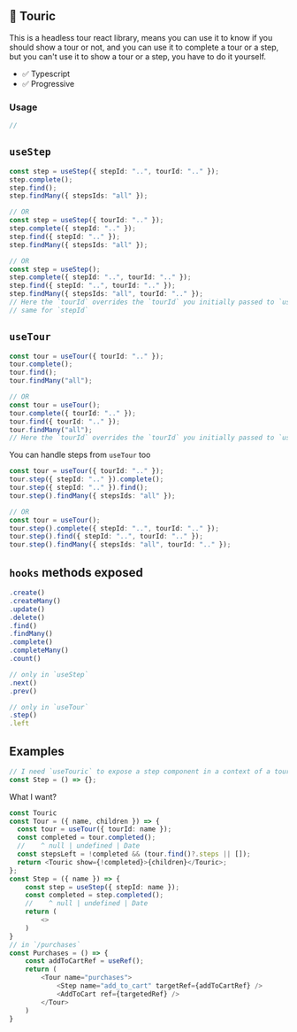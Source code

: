## 🚢 Touric

This is a headless tour react library, means you can use it to know if you should show a tour or not, and you can use it to complete a tour or a step, but you can't use it to show a tour or a step, you have to do it yourself.

- ✅ Typescript
- ✅ Progressive

### Usage

```ts
//
```

## `useStep`

```ts
const step = useStep({ stepId: "..", tourId: ".." });
step.complete();
step.find();
step.findMany({ stepsIds: "all" });

// OR
const step = useStep({ tourId: ".." });
step.complete({ stepId: ".." });
step.find({ stepId: ".." });
step.findMany({ stepsIds: "all" });

// OR
const step = useStep();
step.complete({ stepId: "..", tourId: ".." });
step.find({ stepId: "..", tourId: ".." });
step.findMany({ stepsIds: "all", tourId: ".." });
// Here the `tourId` overrides the `tourId` you initially passed to `useStep`
// same for `stepId`
```

## `useTour`

```ts
const tour = useTour({ tourId: ".." });
tour.complete();
tour.find();
tour.findMany("all");

// OR
const tour = useTour();
tour.complete({ tourId: ".." });
tour.find({ tourId: ".." });
tour.findMany("all");
// Here the `tourId` overrides the `tourId` you initially passed to `useTour`
```

You can handle steps from `useTour` too

```ts
const tour = useTour({ tourId: ".." });
tour.step({ stepId: ".." }).complete();
tour.step({ stepId: ".." }).find();
tour.step().findMany({ stepsIds: "all" });

// OR
const tour = useTour();
tour.step().complete({ stepId: "..", tourId: ".." });
tour.step().find({ stepId: "..", tourId: ".." });
tour.step().findMany({ stepsIds: "all", tourId: ".." });
```

## `hooks` methods exposed

```ts
.create()
.createMany()
.update()
.delete()
.find()
.findMany()
.complete()
.completeMany()
.count()

// only in `useStep`
.next()
.prev()

// only in `useTour`
.step()
.left
```

## Examples

```ts
// I need `useTouric` to expose a step component in a context of a tour
const Step = () => {};
```

What I want?

```ts
const Touric
const Tour = ({ name, children }) => {
  const tour = useTour({ tourId: name });
  const completed = tour.completed();
  //    ^ null | undefined | Date
  const stepsLeft = !completed && (tour.find()?.steps || []);
  return <Touric show={!completed}>{children}</Touric>;
};
const Step = ({ name }) => {
    const step = useStep({ stepId: name });
    const completed = step.completed();
    //    ^ null | undefined | Date
    return (
        <>
    )
}
// in `/purchases`
const Purchases = () => {
    const addToCartRef = useRef();
    return (
        <Tour name="purchases">
            <Step name="add_to_cart" targetRef={addToCartRef} />
            <AddToCart ref={targetedRef} />
        </Tour>
    )
}
```
